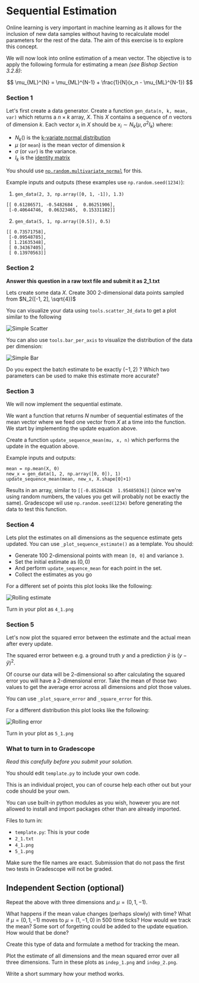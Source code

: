 # Sequential Estimation
Online learning is very important in machine learning as it allows for the inclusion of new data samples without having to recalculate model parameters for the rest of the data. The aim of this exercise is to explore this concept.

We will now look into online estimation of a mean vector. The objective is to apply the following formula for estimating a mean *(see Bishop Section 3.2.8)*:

$$
\mu_{ML}^{N} = \mu_{ML}^{N-1} + \frac{1}{N}(x_n - \mu_{ML}^{N-1})
$$

### Section 1
Let's first create a data generator. Create a function `gen_data(n, k, mean, var)` which returns a $n\times k$ array, $X$. This $X$ contains a sequence of $n$ vectors of dimension $k$. Each vector $x_i$ in $X$ should be $x_i \sim N_k(\mu, \sigma^2I_k)$ where:

* $N_k()$ is the [k-variate normal distribution](https://en.wikipedia.org/wiki/Multivariate_normal_distribution)
* $\mu$ (or `mean`) is the mean vector of dimension $k$
* $\sigma$ (or `var`) is the variance.
* $I_k$ is the [identity matrix](https://en.wikipedia.org/wiki/Identity_matrix)

You should use [`np.random.multivariate_normal`](https://docs.scipy.org/doc/numpy-1.14.0/reference/generated/numpy.random.multivariate_normal.html) for this.

Example inputs and outputs (these examples use `np.random.seed(1234)`):
1. `gen_data(2, 3, np.array([0, 1, -1]), 1.3)`
```
[[ 0.61286571, -0.5482684 ,  0.86251906],
 [-0.40644746,  0.06323465,  0.15331182]]
```
2. `gen_data(5, 1, np.array([0.5]), 0.5)`
```
[[ 0.73571758],
 [-0.09548785],
 [ 1.21635348],
 [ 0.34367405],
 [ 0.13970563]]
```

### Section 2
**Answer this question in a raw text file and submit it as 2_1.txt**

Lets create some data $X$. Create 300 2-dimensional data points sampled from $N_2([-1, 2], \sqrt{4})$

You can visualize your data using `tools.scatter_2d_data` to get a plot similar to the following

![Simple Scatter](images/simple_scatter_2d.png)

You can also use `tools.bar_per_axis` to visualize the distribution of the data per dimension:

![Simple Bar](images/simple_bar_2d.png)

Do you expect the batch estimate to be exactly $(-1, 2)$ ? Which two parameters can be used to make this estimate more accurate?

### Section 3
We will now implement the sequential estimate.

We want a function that returns $N$ number of sequential estimates of the mean vector where we feed one vector from $X$ at a time into the function. 
We start by implementing the update equation above.

Create a function `update_sequence_mean(mu, x, n)` which performs the update in the equation above.

Example inputs and outputs:
```
mean = np.mean(X, 0)
new_x = gen_data(1, 2, np.array([0, 0]), 1)
update_sequence_mean(mean, new_x, X.shape[0]+1)
```

Results in an array, similar to `[[-0.85286428  1.95485036]]` (since we're using random numbers, the values you get will probably not be exactly the same).
Gradescope wil use `np.random.seed(1234)` before generating the data to test this function.

### Section 4
Lets plot the estimates on all dimensions as the sequence estimate gets updated. You can use `_plot_sequence_estimate()` as a template. You should:
* Generate 100 2-dimensional points with mean `[0, 0]` and variance `3`.
* Set the initial estimate as $(0, 0)$
* And perform `update_sequence_mean` for each point in the set.
* Collect the estimates as you go

For a different set of points this plot looks like the following:

![Rolling estimate](./images/rolling_estimate_2d.png)

Turn in your plot as `4_1.png`

### Section 5
Let's now plot the squared error between the estimate and the actual mean after every update.

The squared error between e.g. a ground truth $y$ and a prediction $\hat{y}$ is $(y-\hat{y})^2$.

Of course our data will be 2-dimensional so after calculating the squared error you will have a 2-dimensional error. 
Take the mean of those two values to get the average error across all dimensions and plot those values.

You can use `_plot_square_error` and `_square_error` for this.

For a different distribution this plot looks like the following:

![Rolling error](./images/rolling_error.png)

Turn in your plot as `5_1.png`

### What to turn in to Gradescope
*Read this carefully before you submit your solution.*

You should edit `template.py` to include your own code.

This is an individual project, you can of course help each other out but your code should be your own.

You can use built-in python modules as you wish, however you are not allowed to install and import packages other than are already imported. 

Files to turn in:

- `template.py`: This is your code
- `2_1.txt`
- `4_1.png`
- `5_1.png`

Make sure the file names are exact.
Submission that do not pass the first two tests in Gradescope will not be graded.


## Independent Section (optional)
Repeat the above with three dimensions and $\mu =(0,1,-1)$.

What happens if the mean value changes (perhaps slowly) with time? What if  $\mu =(0,1,-1)$ moves to  $\mu=(1,-1,0)$ in 500 time ticks? 
How would we track the mean? Some sort of forgetting could be added to the update equation. How would that be done?

Create this type of data and formulate a method for tracking the mean.

Plot the estimate of all dimensions and the mean squared error over all three dimensions. Turn in these plots as `indep_1.png` and `indep_2.png`.

Write a short summary how your method works.
